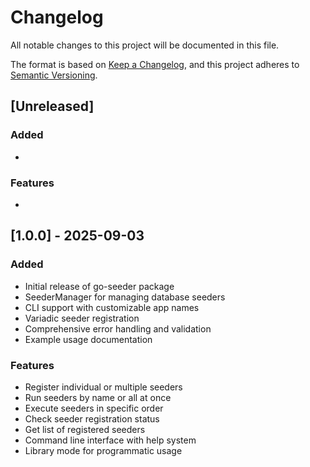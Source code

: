 # Changelog

All notable changes to this project will be documented in this file.

The format is based on [Keep a Changelog](https://keepachangelog.com/en/1.0.0/),
and this project adheres to [Semantic Versioning](https://semver.org/spec/v2.0.0.html).

## [Unreleased]
### Added
- 

### Features
- 

## [1.0.0] - 2025-09-03

### Added
- Initial release of go-seeder package
- SeederManager for managing database seeders
- CLI support with customizable app names
- Variadic seeder registration
- Comprehensive error handling and validation
- Example usage documentation

### Features
- Register individual or multiple seeders
- Run seeders by name or all at once
- Execute seeders in specific order
- Check seeder registration status
- Get list of registered seeders
- Command line interface with help system
- Library mode for programmatic usage
